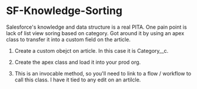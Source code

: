 # SF-Knowledge-Sorting
Salesforce's knowledge and data structure is a real PITA. One pain point is lack of list view soring based on category. Got around it by using an apex class to transfer it into a custom field on the article. 

1. Create a custom obejct on article. In this case it is Category__c.

2. Create the apex class and load it into your prod org.

3. This is an invocable method, so you'll need to link to a flow / workflow to call this class. I have it tied to any edit on an artilcle. 
